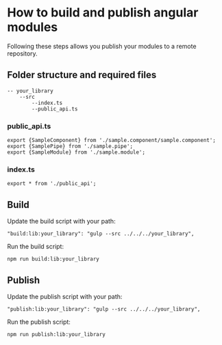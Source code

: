 # How to build and publish angular modules

Following these steps allows you publish your modules to a remote repository.


## Folder structure and required files

```
-- your_library
    --src
        --index.ts
        --public_api.ts
```

### public_api.ts


```
export {SampleComponent} from './sample.component/sample.component';
export {SamplePipe} from './sample.pipe';
export {SampleModule} from './sample.module';
```

### index.ts

```
export * from './public_api';
```


## Build

Update the build script with your path:

```
"build:lib:your_library": "gulp --src ../../../your_library",

```

Run the build script:

```
npm run build:lib:your_library

```

## Publish

Update the publish script with your path:

```
"publish:lib:your_library": "gulp --src ../../../your_library",

```

Run the publish script:

```
npm run publish:lib:your_library
